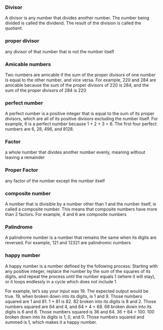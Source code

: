 ### Divisor
A divisor is any number that divides another number. The number being divided is called the dividend. The result of the division is called the quotient.

### proper divisor
any divisor of that number that is not the number itself

### Amicable numbers
Two numbers are amicable if the sum of the proper divisors of one number is equal to the other number, and vice versa. For example, 220 and 284 are amicable because the sum of the proper divisors of 220 is 284, and the sum of the proper divisors of 284 is 220

### perfect number
A perfect number is a positive integer that is equal to the sum of its proper divisors, which are all of its positive divisors excluding the number itself. For example, 6 is a perfect number because 1 + 2 + 3 = 6.
The first four perfect numbers are 6, 28, 496, and 8128.

### Factor
a whole number that divides another number evenly, meaning without leaving a remainder

### Proper Factor
any factor of the number except the number itself

### composite number

A number that is divisible by a number other than 1 and the number itself, is called a composite number. This means that composite numbers have more than 2 factors. For example, 4 and 6 are composite numbers

### Palindrome 

A palindrome number is a number that remains the same when its digits are reversed. For example, 121 and 12321 are palindromic numbers

### happy number

A happy number is a number defined by the following process: Starting with any positive integer, replace the number by the sum of the squares of its digits, and repeat the process until the number equals 1 (where it will stay), or it loops endlessly in a cycle which does not include 1

For example, let’s say your input was 19. The expected output would be true. 19, when broken down into its digits, is 1 and 9. Those numbers squared are 1 and 81. 1 + 81 is 82. 82 broken into its digits is 8 and 2. Those numbers squared are 64 and 4, and 64 + 4 = 68. 68 broken down into its digits is 6 and 8. Those numbers squared is 36 and 64. 36 + 64 = 100. 100 broken down into its digits is 1, 0, and 0. Those numbers squared and summed is 1, which makes it a happy number.
